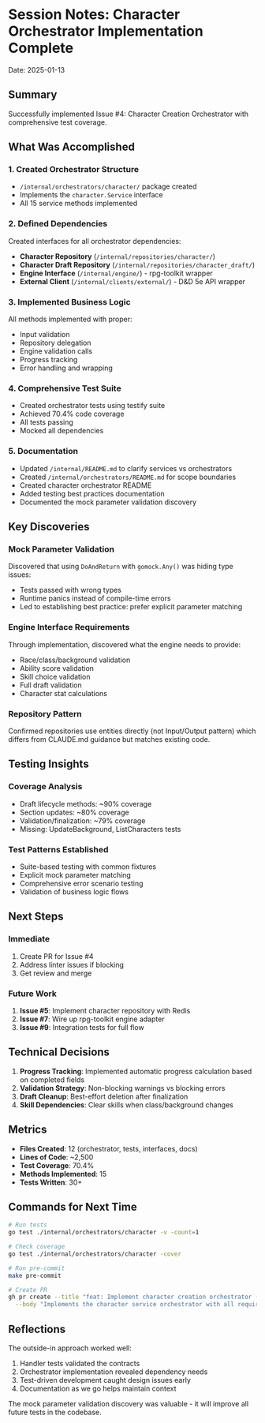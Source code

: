 # Session Notes: Character Orchestrator Implementation Complete

Date: 2025-01-13

## Summary

Successfully implemented Issue #4: Character Creation Orchestrator with comprehensive test coverage.

## What Was Accomplished

### 1. Created Orchestrator Structure
- `/internal/orchestrators/character/` package created
- Implements the `character.Service` interface
- All 15 service methods implemented

### 2. Defined Dependencies
Created interfaces for all orchestrator dependencies:
- **Character Repository** (`/internal/repositories/character/`)
- **Character Draft Repository** (`/internal/repositories/character_draft/`)  
- **Engine Interface** (`/internal/engine/`) - rpg-toolkit wrapper
- **External Client** (`/internal/clients/external/`) - D&D 5e API wrapper

### 3. Implemented Business Logic
All methods implemented with proper:
- Input validation
- Repository delegation
- Engine validation calls
- Progress tracking
- Error handling and wrapping

### 4. Comprehensive Test Suite
- Created orchestrator tests using testify suite
- Achieved 70.4% code coverage
- All tests passing
- Mocked all dependencies

### 5. Documentation
- Updated `/internal/README.md` to clarify services vs orchestrators
- Created `/internal/orchestrators/README.md` for scope boundaries
- Created character orchestrator README
- Added testing best practices documentation
- Documented the mock parameter validation discovery

## Key Discoveries

### Mock Parameter Validation
Discovered that using `DoAndReturn` with `gomock.Any()` was hiding type issues:
- Tests passed with wrong types
- Runtime panics instead of compile-time errors
- Led to establishing best practice: prefer explicit parameter matching

### Engine Interface Requirements
Through implementation, discovered what the engine needs to provide:
- Race/class/background validation
- Ability score validation  
- Skill choice validation
- Full draft validation
- Character stat calculations

### Repository Pattern
Confirmed repositories use entities directly (not Input/Output pattern) which differs from CLAUDE.md guidance but matches existing code.

## Testing Insights

### Coverage Analysis
- Draft lifecycle methods: ~90% coverage
- Section updates: ~80% coverage
- Validation/finalization: ~79% coverage
- Missing: UpdateBackground, ListCharacters tests

### Test Patterns Established
- Suite-based testing with common fixtures
- Explicit mock parameter matching
- Comprehensive error scenario testing
- Validation of business logic flows

## Next Steps

### Immediate
1. Create PR for Issue #4
2. Address linter issues if blocking
3. Get review and merge

### Future Work
1. **Issue #5**: Implement character repository with Redis
2. **Issue #7**: Wire up rpg-toolkit engine adapter
3. **Issue #9**: Integration tests for full flow

## Technical Decisions

1. **Progress Tracking**: Implemented automatic progress calculation based on completed fields
2. **Validation Strategy**: Non-blocking warnings vs blocking errors
3. **Draft Cleanup**: Best-effort deletion after finalization
4. **Skill Dependencies**: Clear skills when class/background changes

## Metrics

- **Files Created**: 12 (orchestrator, tests, interfaces, docs)
- **Lines of Code**: ~2,500
- **Test Coverage**: 70.4%
- **Methods Implemented**: 15
- **Tests Written**: 30+

## Commands for Next Time

```bash
# Run tests
go test ./internal/orchestrators/character -v -count=1

# Check coverage
go test ./internal/orchestrators/character -cover

# Run pre-commit
make pre-commit

# Create PR
gh pr create --title "feat: Implement character creation orchestrator (Issue #4)" \
  --body "Implements the character service orchestrator with all required methods"
```

## Reflections

The outside-in approach worked well:
1. Handler tests validated the contracts
2. Orchestrator implementation revealed dependency needs
3. Test-driven development caught design issues early
4. Documentation as we go helps maintain context

The mock parameter validation discovery was valuable - it will improve all future tests in the codebase.